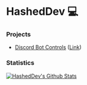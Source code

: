 # HashedDev 💻
### Projects
* [Discord Bot Controls](https://store.steampowered.com/app/1010170/Discord_Bot__Controls/) ([Link](https://github.com/Discord-Bot-Controls/Plugins))

### Statistics
[![HashedDev's Github Stats](https://github-readme-stats.vercel.app/api?username=HashedDev&count_private=true&theme=tokyonight&show_icons=true)](https://github.com/anuraghazra/github-readme-stats)
